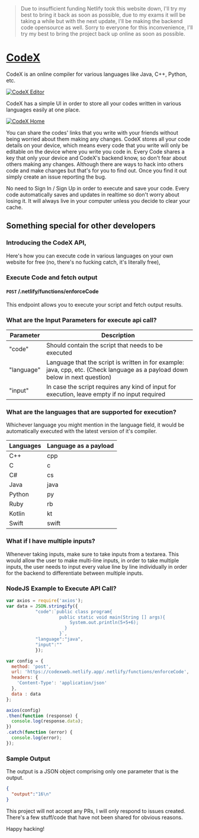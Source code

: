 > Due to insufficient funding Netlify took this website down, I'll try my best to bring it back as soon as possible, due to my exams it will be taking a while but with the next update, I'll be making the backend code opensource as well. Sorry to everyone for this inconvenience, I'll try my best to bring the project back up online as soon as possible.

# [CodeX](https://codexweb.netlify.app)
CodeX is an online compiler for various languages like Java, C++, Python, etc.

[![CodeX Editor](https://dev-to-uploads.s3.amazonaws.com/i/6f0l70d73sf7m7razxmt.png)](https://codexweb.netlify.app)

CodeX has a simple UI in order to store all your codes written in various languages easily at one place.

[![CodeX Home](https://dev-to-uploads.s3.amazonaws.com/i/07a4naxeav1uunz9b8ne.png)](https://codexweb.netlify.app)

You can share the codes' links that you write with your friends without being worried about them making any changes.
CodeX stores all your code details on your device, which means every code that you write will only be editable on the 
device where you write you code in. Every Code shares a key that only your device and CodeX's backend know, so don't 
fear about others making any changes. Although there are ways to hack into others code and make changes but that's for 
you to find out. Once you find it out simply create an issue reporting the bug.

No need to Sign In / Sign Up in order to execute and save your code. Every code automatically saves and updates in realtime
so don't worry about losing it. It will always live in your computer unless you decide to clear your cache.

## Something special for other developers

### Introducing the CodeX API,

Here's how you can execute code in various languages on your own website for free (no, there's no fucking catch, it's literally free),

### Execute Code and fetch output

#### `POST` /.netlify/functions/enforceCode
This endpoint allows you to execute your script and fetch output results.

### What are the Input Parameters for execute api call?

| Parameter  | Description                                                                                                                  |
|------------|------------------------------------------------------------------------------------------------------------------------------|
| "code"     | Should contain the script that needs to be executed                                                                          |
| "language" | Language that the script is written in for example: java, cpp, etc. (Check language as a payload down below in next question)|
| "input"    | In case the script requires any kind of input for execution, leave empty if no input required                                |

### What are the languages that are supported for execution?
Whichever language you might mention in the language field, it would be automatically executed with the latest version of it's compiler.

| Languages | Language as a payload |
|-----------|-----------------------|
| C++       | cpp                   |
| C         | c                     |
| C#        | cs                    |
| Java      | java                  |
| Python    | py                    |
| Ruby      | rb                    |
| Kotlin    | kt                    |
| Swift     | swift                 |

### What if I have multiple inputs?
Whenever taking inputs, make sure to take inputs from a textarea. This would allow the user to make multi-line
inputs, in order to take multiple inputs, the user needs to input every value line by line individually in order
for the backend to differentiate between multiple inputs.

### NodeJS Example to Execute API Call?
```javascript
var axios = require('axios');
var data = JSON.stringify({
           "code":`public class program{
                    public static void main(String [] args){
                        System.out.println(5+5+6);
                      }
                    }`,
           "language":"java",
           "input":""
           });

var config = {
  method: 'post',
  url: 'https://codexweb.netlify.app/.netlify/functions/enforceCode',
  headers: { 
    'Content-Type': 'application/json'
  },
  data : data
};

axios(config)
.then(function (response) {
  console.log(response.data);
})
.catch(function (error) {
  console.log(error);
});
```

### Sample Output
The output is a JSON object comprising only one parameter that is the output.

```json
{
  "output":"16\n"
}
```

This project will not accept any PRs, I will only respond to issues created. There's a few stuff/code that have not been
shared for obvious reasons.

Happy hacking!
